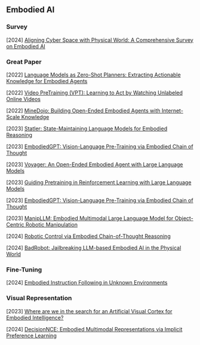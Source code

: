 ## Embodied AI

### Survey

[2024] [Aligning Cyber Space with Physical World: A Comprehensive Survey on Embodied AI](https://arxiv.org/abs/2407.06886)



### Great Paper

[2022] [Language Models as Zero-Shot Planners: Extracting Actionable Knowledge for Embodied Agents](https://arxiv.org/abs/2201.07207)

[2022] [Video PreTraining (VPT): Learning to Act by Watching Unlabeled Online Videos](https://arxiv.org/abs/2206.11795)

[2022] [MineDojo: Building Open-Ended Embodied Agents with Internet-Scale Knowledge](https://arxiv.org/abs/2206.08853)

[2023] [Statler: State-Maintaining Language Models for Embodied Reasoning](https://arxiv.org/abs/2306.17840)

[2023] [EmbodiedGPT: Vision-Language Pre-Training via Embodied Chain of Thought](https://arxiv.org/abs/2305.15021)

[2023] [Voyager: An Open-Ended Embodied Agent with Large Language Models](https://arxiv.org/abs/2305.16291)

[2023] [Guiding Pretraining in Reinforcement Learning with Large Language Models](https://arxiv.org/abs/2302.06692)

[2023] [EmbodiedGPT: Vision-Language Pre-Training via Embodied Chain of Thought](https://arxiv.org/abs/2305.15021)

[2023] [ManipLLM: Embodied Multimodal Large Language Model for Object-Centric Robotic Manipulation](https://arxiv.org/abs/2312.16217)

[2024] [Robotic Control via Embodied Chain-of-Thought Reasoning](https://arxiv.org/abs/2407.08693)

[2024] [BadRobot: Jailbreaking LLM-based Embodied AI in the Physical World](https://arxiv.org/abs/2407.20242)



### Fine-Tuning

[2024] [Embodied Instruction Following in Unknown Environments](https://arxiv.org/abs/2406.11818)



### Visual Representation

[2023] [Where are we in the search for an Artificial Visual Cortex for Embodied Intelligence?](https://arxiv.org/abs/2303.18240)

[2024] [DecisionNCE: Embodied Multimodal Representations via Implicit Preference Learning](https://arxiv.org/abs/2402.18137)